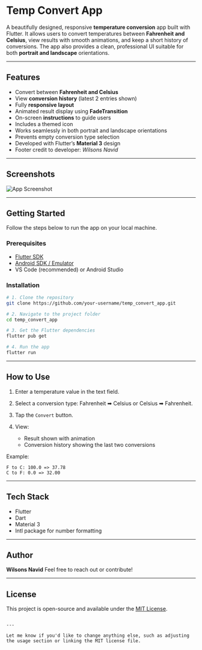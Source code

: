 
# Temp Convert App

A beautifully designed, responsive **temperature conversion** app built with Flutter. It allows users to convert temperatures between **Fahrenheit and Celsius**, view results with smooth animations, and keep a short history of conversions. The app also provides a clean, professional UI suitable for both **portrait and landscape** orientations.

---

## Features

- Convert between **Fahrenheit and Celsius**
- View **conversion history** (latest 2 entries shown)
- Fully **responsive layout**
- Animated result display using **FadeTransition**
- On-screen **instructions** to guide users
- Includes a themed icon
- Works seamlessly in both portrait and landscape orientations
- Prevents empty conversion type selection
- Developed with Flutter’s **Material 3** design
- Footer credit to developer: *Wilsons Navid*

---

## Screenshots

![App Screenshot](https://cdn-icons-png.flaticon.com/512/1684/1684375.png)

---

## Getting Started

Follow the steps below to run the app on your local machine.

### Prerequisites

- [Flutter SDK](https://flutter.dev/docs/get-started/install)
- [Android SDK / Emulator](https://developer.android.com/studio)
- VS Code (recommended) or Android Studio

### Installation

```bash
# 1. Clone the repository
git clone https://github.com/your-username/temp_convert_app.git

# 2. Navigate to the project folder
cd temp_convert_app

# 3. Get the Flutter dependencies
flutter pub get

# 4. Run the app
flutter run
````

---

## How to Use

1. Enter a temperature value in the text field.
2. Select a conversion type: Fahrenheit ➡ Celsius or Celsius ➡ Fahrenheit.
3. Tap the `Convert` button.
4. View:

   * Result shown with animation
   * Conversion history showing the last two conversions

Example:

```
F to C: 100.0 => 37.78
C to F: 0.0 => 32.00
```

---

## Tech Stack

* Flutter
* Dart
* Material 3
* Intl package for number formatting

---

## Author

**Wilsons Navid**
Feel free to reach out or contribute!

---

## License

This project is open-source and available under the [MIT License](LICENSE).

```

---

Let me know if you'd like to change anything else, such as adjusting the usage section or linking the MIT license file.
```
